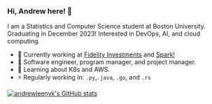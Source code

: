 ### Hi, Andrew here! 👋
I am a Statistics and Computer Science student at Boston University. Graduating in December 2023!
Interested in DevOps, AI, and cloud computing.

* 🏢 Currently working at [Fidelity Investments](https://www.fidelity.com/) and [Spark!](https://www.bu.edu/spark/)
* 💼 Software engineer, program manager, and project manager.
* 🌱 Learning about K8s and AWS.
* ⚡ Regularly working in: `.py`,`.java`, `.go`, and `.rs` 

[![andrewleenyk's GitHub stats](https://github-readme-stats.vercel.app/api?username=andrewleenyk)](https://github.com/andrewleenyk/github-readme-stats)
